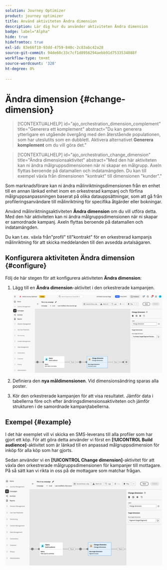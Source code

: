 ```yaml
---
solution: Journey Optimizer
product: journey optimizer
title: Använd aktiviteten Ändra dimension
description: Lär dig hur du använder aktiviteten Ändra dimension
badge: label="Alpha"
hide: true
hidefromtoc: true
exl-id: 83e66f10-93dd-4759-840c-2c83abc42a28
source-git-commit: 94de60c33c7cf1d8956294aebb91d7533534088f
workflow-type: tm+mt
source-wordcount: '328'
ht-degree: 0%

---
```


# Ändra dimension {#change-dimension}

>[!CONTEXTUALHELP]
>id="ajo_orchestration_dimension_complement"
>title="Generera ett komplement"
>abstract="Du kan generera ytterligare en utgående övergång med den återstående populationen, som har uteslutits som en dubblett. Aktivera alternativet **Generera komplement** om du vill göra det."

>[!CONTEXTUALHELP]
>id="ajo_orchestration_change_dimension"
>title="Ändra dimensionsaktivitet"
>abstract="Med den här aktiviteten kan ni ändra målgruppsdimensionen när ni skapar en målgrupp. Axeln flyttas beroende på datamallen och indatamängden. Du kan till exempel växla från dimensionen &quot;kontrakt&quot; till dimensionen &quot;kunder&quot;."

Som marknadsförare kan ni ändra målinriktningsdimensionen från en enhet till en annan länkad enhet inom en orkestrerad kampanj och förfina målgruppsanpassningen baserat på olika datauppsättningar, som att gå från profileringsanvändare till målinriktning för specifika åtgärder eller bokningar.

Använd målinriktningsaktiviteten **Ändra dimension** om du vill utföra detta. Med den här aktiviteten kan ni ändra målgruppsdimensionen när ni skapar er samordnade kampanj. Axeln flyttas beroende på datamallen och indatamängden.

Du kan t.ex. växla från&quot;profil&quot; till&quot;kontrakt&quot; för en orkestrerad kampanjs målinriktning för att skicka meddelanden till den avsedda avtalsägaren.

<!--
>[!IMPORTANT]
>
>Please note that the **[!UICONTROL Change Dimension]** and **[!UICONTROL Change Data source]** activities should not be added in one row. If you need to use both activities consecutively, make sure you include an **[!UICONTROL Enrichement]** activity in between them. This ensures proper execution and prevents potential conflicts or errors.-->

## Konfigurera aktiviteten Ändra dimension {#configure}

Följ de här stegen för att konfigurera aktiviteten **Ändra dimension**:

1. Lägg till en **Ändra dimension**-aktivitet i den orkestrerade kampanjen.

   ![](../assets/change-dimension.png)

1. Definiera den **nya måldimensionen**. Vid dimensionsändring sparas alla poster.

1. Kör den orkestrerade kampanjen för att visa resultatet. Jämför data i tabellerna före och efter ändringsdimensionsaktiviteten och jämför strukturen i de samordnade kampanjtabellerna.

## Exempel {#example}

I det här exemplet vill vi skicka en SMS-leverans till alla profiler som har gjort ett köp. För att göra detta använder vi först en **[!UICONTROL Build audience]**-aktivitet som är länkad till en anpassad målgruppsdimension för inköp för alla köp som har gjorts.

Sedan använder vi en **[!UICONTROL Change dimension]**-aktivitet för att växla den orkestrerade målgruppsdimensionen för kampanjer till mottagare. På så sätt kan vi rikta in oss på de mottagare som matchar frågan.

![](../assets/change-dimension-example.png)
